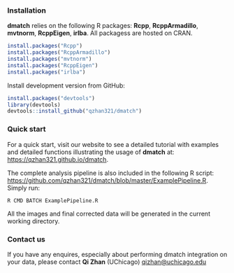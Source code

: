### Installation

**dmatch** relies on the following R packages: **Rcpp**, **RcppArmadillo**, **mvtnorm**, **RcppEigen**, **irlba**. All packagess are hosted on CRAN.

```r
install.packages("Rcpp")
install.packages("RcppArmadillo")
install.packages("mvtnorm")
install.packages("RcppEigen")
install.packages("irlba")
```

Install development version from GitHub:

```r
install.packages("devtools")
library(devtools)
devtools::install_github("qzhan321/dmatch")
```

### Quick start
For a quick start, visit our website to see a detailed tutorial with examples and detailed functions illustrating the usage of **dmatch** at:
https://qzhan321.github.io/dmatch.

The complete analysis pipeline is also included in the following R script: https://github.com/qzhan321/dmatch/blob/master/ExamplePipeline.R. 
Simply run:
```
R CMD BATCH ExamplePipeline.R
```
All the images and final corrected data will be generated in the current working directory. 

### Contact us
If you have any enquires, especially about performing dmatch integration on your data, please contact
**Qi Zhan** (UChicago) qizhan@uchicago.edu



